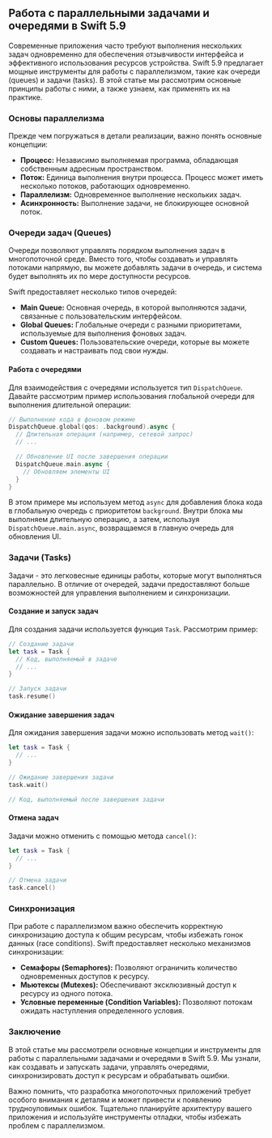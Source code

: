 ## Работа с параллельными задачами и очередями в Swift 5.9

Современные приложения часто требуют выполнения нескольких задач одновременно для обеспечения отзывчивости интерфейса и эффективного использования ресурсов устройства. Swift 5.9 предлагает мощные инструменты для работы с параллелизмом, такие как очереди (queues) и задачи (tasks). В этой статье мы рассмотрим основные принципы работы с ними, а также узнаем, как применять их на практике.

### Основы параллелизма

Прежде чем погружаться в детали реализации, важно понять основные концепции:

* **Процесс:** Независимо выполняемая программа, обладающая собственным адресным пространством.
* **Поток:** Единица выполнения внутри процесса. Процесс может иметь несколько потоков, работающих одновременно.
* **Параллелизм:** Одновременное выполнение нескольких задач. 
* **Асинхронность:** Выполнение задачи, не блокирующее основной поток.

### Очереди задач (Queues)

Очереди позволяют управлять порядком выполнения задач в многопоточной среде. Вместо того, чтобы создавать и управлять потоками напрямую, вы можете добавлять задачи в очередь, и система будет выполнять их по мере доступности ресурсов.

Swift предоставляет несколько типов очередей:

* **Main Queue:** Основная очередь, в которой выполняются задачи, связанные с пользовательским интерфейсом.
* **Global Queues:** Глобальные очереди с разными приоритетами, используемые для выполнения фоновых задач.
* **Custom Queues:** Пользовательские очереди, которые вы можете создавать и настраивать под свои нужды.

#### Работа с очередями

Для взаимодействия с очередями используется тип `DispatchQueue`. Давайте рассмотрим пример использования глобальной очереди для выполнения длительной операции:

```swift
// Выполнение кода в фоновом режиме
DispatchQueue.global(qos: .background).async {
  // Длительная операция (например, сетевой запрос)
  // ...

  // Обновление UI после завершения операции
  DispatchQueue.main.async {
    // Обновляем элементы UI
  }
}
```

В этом примере мы используем метод `async` для добавления блока кода в глобальную очередь с приоритетом `background`. Внутри блока мы выполняем длительную операцию, а затем, используя `DispatchQueue.main.async`, возвращаемся в главную очередь для обновления UI.

### Задачи (Tasks)

Задачи - это легковесные единицы работы, которые могут выполняться параллельно. В отличие от очередей, задачи предоставляют больше возможностей для управления выполнением и синхронизации.

#### Создание и запуск задач

Для создания задачи используется функция `Task`. Рассмотрим пример:

```swift
// Создание задачи
let task = Task {
  // Код, выполняемый в задаче
  // ...
}

// Запуск задачи
task.resume()
```

#### Ожидание завершения задач

Для ожидания завершения задачи можно использовать метод `wait()`:

```swift
let task = Task {
  // ...
}

// Ожидание завершения задачи
task.wait()

// Код, выполняемый после завершения задачи
```

#### Отмена задач

Задачи можно отменить с помощью метода `cancel()`:

```swift
let task = Task {
  // ...
}

// Отмена задачи
task.cancel()
```

### Синхронизация

При работе с параллелизмом важно обеспечить корректную синхронизацию доступа к общим ресурсам, чтобы избежать гонок данных (race conditions). Swift предоставляет несколько механизмов синхронизации:

* **Семафоры (Semaphores):** Позволяют ограничить количество одновременных доступов к ресурсу.
* **Мьютексы (Mutexes):** Обеспечивают эксклюзивный доступ к ресурсу из одного потока.
* **Условные переменные (Condition Variables):** Позволяют потокам ожидать наступления определенного условия.

### Заключение

В этой статье мы рассмотрели основные концепции и инструменты для работы с параллельными задачами и очередями в Swift 5.9. Мы узнали, как создавать и запускать задачи, управлять очередями, синхронизировать доступ к ресурсам и обрабатывать ошибки. 

Важно помнить, что разработка многопоточных приложений требует особого внимания к деталям и может привести к появлению трудноуловимых ошибок. Тщательно планируйте архитектуру вашего приложения и используйте инструменты отладки, чтобы избежать проблем с параллелизмом.
